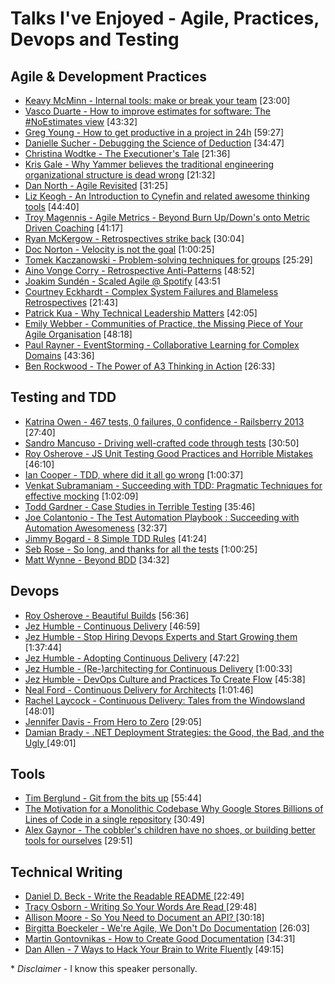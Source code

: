 # Talks I've Enjoyed - Agile, Practices, Devops and Testing

## Agile & Development Practices

- [Keavy McMinn - Internal tools: make or break your team](https://vimeo.com/68762928)  [23:00]
- [Vasco Duarte - How to improve estimates for software: The #NoEstimates view](https://www.youtube.com/watch?v=7ud-4bKJr8k)  [43:32]
- [Greg Young - How to get productive in a project in 24h](https://www.youtube.com/watch?v=KaLROwp-VDY)  [59:27]
- [Danielle Sucher - Debugging the Science of Deduction](https://vimeo.com/111108891)  [34:47]
- [Christina Wodtke - The Executioner's Tale](https://vimeo.com/86392023)  [21:36]
- [Kris Gale - Why Yammer believes the traditional engineering organizational structure is dead wrong](https://www.youtube.com/watch?v=RsWZNaaic1k)  [21:32]
- [Dan North - Agile Revisited](https://www.youtube.com/watch?v=pcLbkmvqfiY)  [31:25]
- [Liz Keogh - An Introduction to Cynefin and related awesome thinking tools](https://vimeo.com/144981699)  [44:40]
- [Troy Magennis - Agile Metrics - Beyond Burn Up/Down's onto Metric Driven Coaching](https://vimeo.com/144824390)  [41:17]
- [Ryan McKergow - Retrospectives strike back](https://www.youtube.com/watch?v=MR9kRtQYCu0) [30:04]
- [Doc Norton - Velocity is not the goal](https://vimeo.com/97505655) [1:00:25]
- [Tomek Kaczanowski - Problem-solving techniques for groups](https://vimeo.com/126778448)  [25:29]
- [Aino Vonge Corry - Retrospective Anti-Patterns](https://www.youtube.com/watch?v=Os7_lF6VMXw) [48:52]
- [Joakim Sundén - Scaled Agile @ Spotify](https://vimeo.com/111131934)  [43:51
- [Courtney Eckhardt - Complex System Failures and Blameless Retrospectives](https://www.youtube.com/watch?v=Sj0sdbiyatk) [21:43]
- [Patrick Kua - Why Technical Leadership Matters](https://www.youtube.com/watch?v=_6BKK1SPAVI) [42:05]
- [Emily Webber - Communities of Practice, the Missing Piece of Your Agile Organisation](https://www.youtube.com/watch?v=9Owrovki73o) [48:18]
- [Paul Rayner - EventStorming - Collaborative Learning for Complex Domains](https://www.youtube.com/watch?v=04tGbixfGEY) [43:36]
- [Ben Rockwood - The Power of A3 Thinking in Action](https://www.youtube.com/watch?v=WoR2CYAwfEM) [26:33]

## Testing and TDD

- [Katrina Owen - 467 tests, 0 failures, 0 confidence - Railsberry 2013](https://vimeo.com/68730418)  [27:40]
- [Sandro Mancuso - Driving well-crafted code through tests](https://vimeo.com/120567335)  [30:50]
- [Roy Osherove - JS Unit Testing Good Practices and Horrible Mistakes](https://www.youtube.com/watch?v=iP0Vl-vU3XM)  [46:10]
- [Ian Cooper - TDD, where did it all go wrong](https://vimeo.com/68375232)  [1:00:37]
- [Venkat Subramaniam - Succeeding with TDD: Pragmatic Techniques for effective mocking](https://vimeo.com/68383352) [1:02:09]
- [Todd Gardner - Case Studies in Terrible Testing](https://vimeo.com/144684986)  [35:46]
- [Joe Colantonio - The Test Automation Playbook : Succeeding with Automation Awesomeness](https://vimeo.com/144831370) [32:37]
- [Jimmy Bogard - 8 Simple TDD Rules](https://vimeo.com/111091466)  [41:24]
- [Seb Rose - So long, and thanks for all the tests](https://vimeo.com/105861375)  [1:00:25]
- [Matt Wynne - Beyond BDD](https://vimeo.com/143941147) [34:32]

## Devops

- [Roy Osherove - Beautiful Builds](https://vimeo.com/97516289)   [56:36]
- [Jez Humble - Continuous Delivery](https://www.youtube.com/watch?v=skLJuksCRTw)  [46:59]
- [Jez Humble - Stop Hiring Devops Experts and Start Growing them](https://www.youtube.com/watch?v=6m9nCtyn6kE)  [1:37:44]
- [Jez Humble - Adopting Continuous Delivery](https://vimeo.com/68320415)  [47:22]
- [Jez Humble - (Re-)architecting for Continuous Delivery](https://vimeo.com/68226813)  [1:00:33]
- [Jez Humble - DevOps Culture and Practices To Create Flow](https://www.youtube.com/watch?v=oX8af9kLhlk)  [45:38]
- [Neal Ford - Continuous Delivery for Architects](https://vimeo.com/105751212) [1:01:46]
- [Rachel Laycock - Continuous Delivery: Tales from the Windowsland](https://www.youtube.com/watch?v=TpzRuUB9r9o)  [48:01]
- [Jennifer Davis - From Hero to Zero](https://vimeo.com/104252736)  [29:05]
- [Damian Brady - .NET Deployment Strategies: the Good, the Bad, and the Ugly ](https://vimeo.com/171950824) [49:01]

## Tools

- [Tim Berglund - Git from the bits up](https://www.youtube.com/watch?v=MYP56QJpDr4)  [55:44]
- [The Motivation for a Monolithic Codebase Why Google Stores Billions of Lines of Code in  a single repository](https://www.youtube.com/watch?v=W71BTkUbdqE)  [30:49]
- [Alex Gaynor - The cobbler's children have no shoes, or building better tools for ourselves](https://www.youtube.com/watch?v=gRFHvavxnos) [29:51]

## Technical Writing
- [Daniel D. Beck - Write the Readable README ](https://www.youtube.com/watch?v=2dAK42B7qtw) [22:49]
- [Tracy Osborn - Writing So Your Words Are Read ](https://www.youtube.com/watch?v=8LiV759Bje0) [29:48]
- [Allison Moore - So You Need to Document an API? ](https://www.youtube.com/watch?v=KSXL-BDoGOw) [30:18]
- [Birgitta Boeckeler - We're Agile, We Don't Do Documentation](https://www.youtube.com/watch?v=UvI3zlv5oUA) [26:03]
- [Martin Gontovnikas - How to Create Good Documentation](https://www.youtube.com/watch?v=lw9R2qMCdqk)  [34:31]
- [Dan Allen - 7 Ways to Hack Your Brain to Write Fluently](https://www.youtube.com/watch?v=r6RXRi5pBXg)  [49:15]

\* *Disclaimer* - I know this speaker personally.

